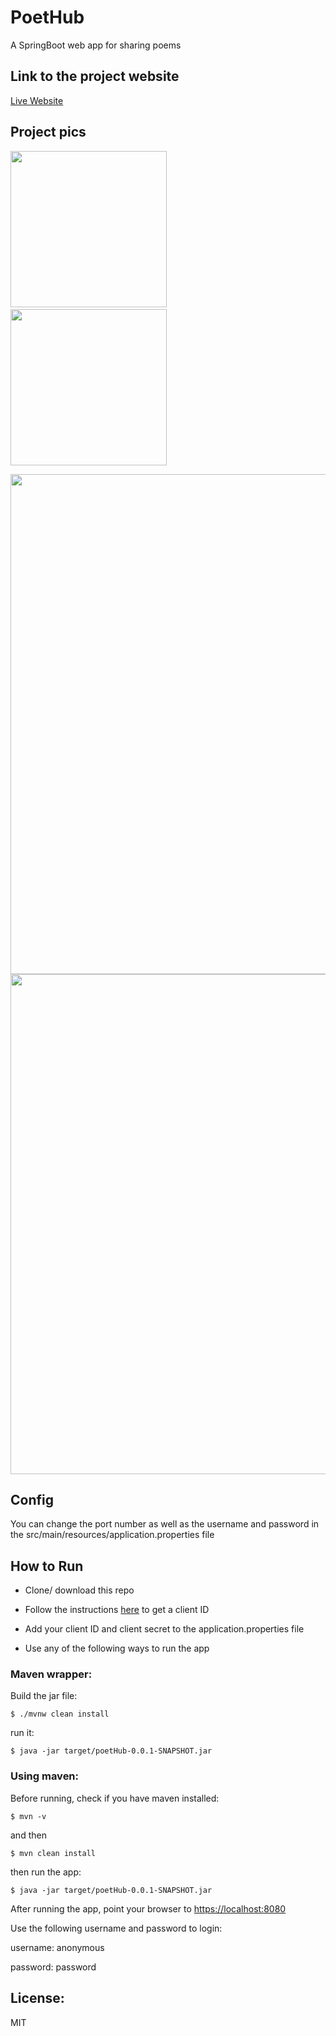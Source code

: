 # PoetHub
A SpringBoot web app for sharing poems

## Link to the project website
[Live Website](https://poethub.herokuapp.com)

## Project pics
<img src ="https://user-images.githubusercontent.com/36819928/44752163-3ac62980-aae8-11e8-9456-d8bb1db55ec8.png" width="250">&nbsp;&nbsp;&nbsp;&nbsp;&nbsp;&nbsp;&nbsp;&nbsp;&nbsp;&nbsp;&nbsp;&nbsp;&nbsp;&nbsp;&nbsp;&nbsp;&nbsp;&nbsp;&nbsp;&nbsp;&nbsp;&nbsp;&nbsp;&nbsp;&nbsp;&nbsp;&nbsp;&nbsp;&nbsp;&nbsp;&nbsp;&nbsp;&nbsp;&nbsp;&nbsp;&nbsp;&nbsp;&nbsp;&nbsp;&nbsp;&nbsp;&nbsp;&nbsp;&nbsp;&nbsp;&nbsp;&nbsp;&nbsp;&nbsp;&nbsp;&nbsp;&nbsp;&nbsp;
<img  src="https://user-images.githubusercontent.com/36819928/44752519-3c442180-aae9-11e8-9cef-d2810c961f4c.png" width="250">

<img  src="https://user-images.githubusercontent.com/36819928/44752402-e0799880-aae8-11e8-9971-9a071b91a4ab.png" width="800">

<img src = "https://user-images.githubusercontent.com/36819928/44752785-166b4c80-aaea-11e8-8143-5ca81a8b816e.png" width="800">

## Config
You can change the port number as well as the username and password
in the src/main/resources/application.properties file

## How to Run
* Clone/ download this repo

* Follow the instructions [here](https://developers.google.com/identity/sign-in/web/sign-in) to get a client ID 

* Add your client ID and client secret to the application.properties file

* Use any of the following ways to run the app

### Maven wrapper:
Build the jar file:
```
$ ./mvnw clean install
```
run it:
```
$ java -jar target/poetHub-0.0.1-SNAPSHOT.jar
```
 
### Using maven:
Before running, check if you have maven installed:
```
$ mvn -v
```
and then
```
$ mvn clean install
```
then run the app:
```
$ java -jar target/poetHub-0.0.1-SNAPSHOT.jar
```

After running the app, point your browser to [https://localhost:8080](https://localhost:8080)

Use the following username and password to login:&nbsp;

username: anonymous

password: password

## License:
MIT
